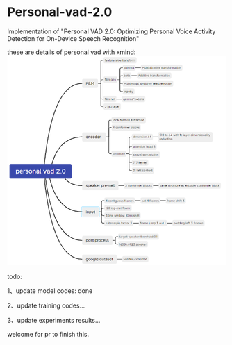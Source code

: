 # Personal-vad-2.0
Implementation of "Personal VAD 2.0: Optimizing Personal Voice Activity Detection for On-Device Speech Recognition"

these are details of personal vad with xmind:
![1](./personal_vad2.0.png)

todo:

1、update model codes: done

2、update training codes...

3、update experiments results...

welcome for pr to finish this.
